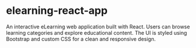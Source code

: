 # elearning-react-app
An interactive eLearning web application built with React. Users can browse learning categories and explore educational content. The UI is styled using Bootstrap and custom CSS for a clean and responsive design.
